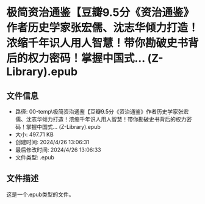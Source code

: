 ﻿# 极简资治通鉴【豆瓣9.5分《资治通鉴》作者历史学家张宏儒、沈志华倾力打造！浓缩千年识人用人智慧！带你勘破史书背后的权力密码！掌握中国式... (Z-Library).epub

## 文件信息
- 路径: 00-temp\极简资治通鉴【豆瓣9.5分《资治通鉴》作者历史学家张宏儒、沈志华倾力打造！浓缩千年识人用人智慧！带你勘破史书背后的权力密码！掌握中国式... (Z-Library).epub
- 大小: 497.71 KB
- 创建时间: 2024/4/26 13:06:31
- 最后修改时间: 2024/4/26 13:06:33
- 文件类型: .epub

## 文件描述
这是一个.epub类型的文件。


